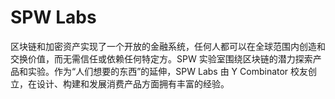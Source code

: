 # SPW Labs

区块链和加密资产实现了一个开放的金融系统，任何人都可以在全球范围内创造和交换价值，而无需信任或依赖任何特定方。SPW 实验室围绕区块链的潜力探索产品和实验。作为“人们想要的东西”的延伸，SPW Labs 由 Y Combinator 校友创立，在设计、构建和发展消费产品方面拥有丰富的经验。
